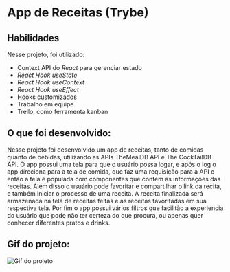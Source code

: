 # App de Receitas (Trybe)


## Habilidades

Nesse projeto, foi utilizado:

  - Context API do _React_ para gerenciar estado
  - _React Hook useState_
  - _React Hook useContext_
  - _React Hook useEffect_
  - Hooks customizados
  - Trabalho em equipe
  - Trello, como ferramenta kanban


## O que foi desenvolvido:

Nesse projeto foi desenvolvido um app de receitas, tanto de comidas quanto de bebidas, utilizando as APIs TheMealDB API e The CockTailDB API. O app possui uma tela para que o usuário possa logar, e após o log o app direciona para a tela de comida, que faz uma requisição para a API e então a tela é populada com componentes que contem as informações das receitas. Além disso o usuário pode favoritar e compartilhar o link da recita, e também iniciar o processo de uma receita. A receita finalizada será armazenada na tela de receitas feitas e as receitas favoritadas em sua respectiva tela. Por fim o app possui vários filtros que facilitão a experiencia do usuário que pode não ter certeza do que procura, ou apenas quer conhecer diferentes pratos e drinks.

## Gif do projeto:

<img src="gifdoprojeto.gif" alt="Gif do projeto" />
